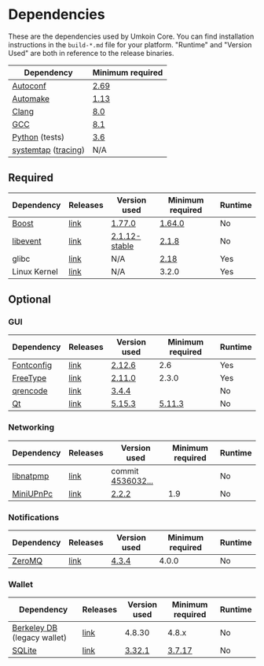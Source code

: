 # Dependencies

These are the dependencies used by Umkoin Core.
You can find installation instructions in the `build-*.md` file for your platform.
"Runtime" and "Version Used" are both in reference to the release binaries.

| Dependency | Minimum required |
| --- | --- |
| [Autoconf](https://www.gnu.org/software/autoconf/) | [2.69](https://github.com/bitcoin/bitcoin/pull/17769) |
| [Automake](https://www.gnu.org/software/automake/) | [1.13](https://github.com/bitcoin/bitcoin/pull/18290) |
| [Clang](https://clang.llvm.org) | [8.0](https://github.com/bitcoin/bitcoin/pull/24164) |
| [GCC](https://gcc.gnu.org) | [8.1](https://github.com/bitcoin/bitcoin/pull/23060) |
| [Python](https://www.python.org) (tests) | [3.6](https://github.com/bitcoin/bitcoin/pull/19504) |
| [systemtap](https://sourceware.org/systemtap/) ([tracing](tracing.md))| N/A |

## Required

| Dependency | Releases | Version used | Minimum required | Runtime |
| --- | --- | --- | --- | --- |
| [Boost](../depends/packages/boost.mk) | [link](https://www.boost.org/users/download/) | [1.77.0](https://github.com/bitcoin/bitcoin/pull/24383) | [1.64.0](https://github.com/bitcoin/bitcoin/pull/22320) | No |
| [libevent](../depends/packages/libevent.mk) | [link](https://github.com/libevent/libevent/releases) | [2.1.12-stable](https://github.com/bitcoin/bitcoin/pull/21991) | [2.1.8](https://github.com/bitcoin/bitcoin/pull/24681) | No |
| glibc | [link](https://www.gnu.org/software/libc/) | N/A | [2.18](https://github.com/bitcoin/bitcoin/pull/23511) | Yes |
| Linux Kernel | [link](https://www.kernel.org/) | N/A | 3.2.0 | Yes |

## Optional

### GUI
| Dependency | Releases | Version used | Minimum required | Runtime |
| --- | --- | --- | --- | --- |
| [Fontconfig](../depends/packages/fontconfig.mk) | [link](https://www.freedesktop.org/wiki/Software/fontconfig/) | [2.12.6](https://github.com/bitcoin/bitcoin/pull/23495) | 2.6 | Yes |
| [FreeType](../depends/packages/freetype.mk) | [link](https://freetype.org) | [2.11.0](https://github.com/umkoin/umkoin/commit/01544dd78ccc0b0474571da854e27adef97137fb) | 2.3.0 | Yes |
| [qrencode](../depends/packages/qrencode.mk) | [link](https://fukuchi.org/works/qrencode/) | [3.4.4](https://github.com/bitcoin/bitcoin/pull/6373) | | No |
| [Qt](../depends/packages/qt.mk) | [link](https://download.qt.io/official_releases/qt/) | [5.15.3](https://github.com/bitcoin/bitcoin/pull/24668) | [5.11.3](https://github.com/bitcoin/bitcoin/pull/24132) | No |

### Networking
| Dependency | Releases | Version used | Minimum required | Runtime |
| --- | --- | --- | --- | --- |
| [libnatpmp](../depends/packages/libnatpmp.mk) | [link](https://github.com/miniupnp/libnatpmp/) | commit [4536032...](https://github.com/bitcoin/bitcoin/pull/21209) | | No |
| [MiniUPnPc](../depends/packages/miniupnpc.mk) | [link](https://miniupnp.tuxfamily.org/) | [2.2.2](https://github.com/bitcoin/bitcoin/pull/20421) | 1.9 | No |

### Notifications
| Dependency | Releases | Version used | Minimum required | Runtime |
| --- | --- | --- | --- | --- |
| [ZeroMQ](../depends/packages/zeromq.mk) | [link](https://github.com/zeromq/libzmq/releases) | [4.3.4](https://github.com/bitcoin/bitcoin/pull/23956) | 4.0.0 | No |

### Wallet
| Dependency | Releases | Version used | Minimum required | Runtime |
| --- | --- | --- | --- | --- |
| [Berkeley DB](../depends/packages/bdb.mk) (legacy wallet) | [link](https://www.oracle.com/technetwork/database/database-technologies/berkeleydb/downloads/index.html) | 4.8.30 | 4.8.x | No |
| [SQLite](../depends/packages/sqlite.mk) | [link](https://sqlite.org) | [3.32.1](https://github.com/bitcoin/bitcoin/pull/19077) | [3.7.17](https://github.com/bitcoin/bitcoin/pull/19077) | No |
